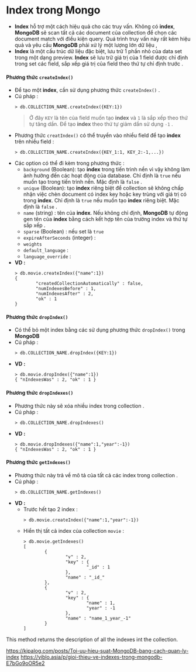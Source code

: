 # Index trong Mongo
- **Index** hỗ trợ một cách hiệu quả cho các truy vấn. Không có **index**, **MongoDB** sẽ scan tất cả các document của collection để chọn các document match với điều kiện query. Quá trình truy vấn này rất kém hiệu quả và yêu cầu **MongoDB** phải xử lý một lượng lớn dữ liệu ,
- **Index** là một cấu trúc dữ liệu đặc biệt, lưu trữ 1 phần nhỏ của data set trong một dạng preview. **Index** sẽ lưu trữ giá trị của 1 field được chỉ định trong set các field, sắp xếp giá trị của field theo thứ tự chỉ định trước .
#### **Phương thức `createIndex()`**
- Để tạo một **index**, cần sử dụng phương thức `createIndex()` .
- Cú pháp :
    ```
    > db.COLLECTION_NAME.createIndex({KEY:1})
    ```
    > Ở đây `KEY` là tên của field muốn tạo **index** và `1` là sắp xếp theo thứ tự tăng dần. Để tạo **index** theo thứ tự giảm dần sử dụng `-1` .
- Phương thức `creatIndex()` có thể truyền vào nhiều field để tạo **index** trên nhiều field :  
    ```
    > db.COLLECTION_NAME.createIndex({KEY_1:1, KEY_2:-1,...})
    ```
- Các option có thể đi kèm trong phương thức :
    - `background` (Boolean): tạo **index** trong tiến trình nền vì vậy không làm ảnh hưởng đến các hoạt động của database. Chỉ định là `true` nếu muốn tạo trong tiến trình nền. Mặc định là `false` .
    - `unique` (Boolean): tạo **index** riêng biệt để collection sẽ không chấp nhận việc chèn document có index key hoặc key trùng với giá trị có trong **index**. Chỉ định là `true` nếu muốn tạo **index** riêng biệt. Mặc định là `false` .
    - `name` (string) : tên của **index**. Nếu không chỉ định, **MongoDB** tự động gen tên của **index** bằng cách kết hợp tên của trường index và thứ tự sắp xếp .
    - `sparse` (Boolean) : nếu set là `true`
    - `expireAfterSeconds` (integer) :
    - `weights`
    - `default_language` :
    - `language_override` :
- **VD :**
    ```
    > db.movie.createIndex({"name":1})
    {
            "createdCollectionAutomatically" : false,
            "numIndexesBefore" : 1,
            "numIndexesAfter" : 2,
            "ok" : 1
    }
    ```
#### **Phương thức `dropIndex()`**
- Có thể bỏ một index bằng các sử dụng phương thức `dropIndex()` trong **MongoDB**
- Cú pháp :
    ```
    > db.COLLECTION_NAME.dropIndex({KEY:1})
    ```
- **VD :**
    ```
    > db.movie.dropIndex({"name":1})
    { "nIndexesWas" : 2, "ok" : 1 }
    ```
#### **Phương thức `dropIndexes()`**
- Phương thức này sẽ xóa nhiều index trong collection .
- Cú pháp :
    ```
    > db.COLLECTION_NAME.dropIndexes()
    ```
- **VD :**
    ```
    > db.movie.dropIndexes({"name":1,"year":-1})
    { "nIndexesWas" : 2, "ok" : 1 }
    ```
#### **Phương thức `getIndexes()`**
- Phương thức này trả về mô tả của tất cả các index trong collection .
- Cú pháp :
    ```
    > db.COLLECTION_NAME.getIndexes()
    ```
- **VD :** 
    - Trước hết tạo 2 index :
        ```
        > db.movie.createIndex({"name":1,"year":-1})
        ```
    - Hiển thị tất cả index của collection `movie` :
        ```
        > db.movie.getIndexes()
        [
                {
                        "v" : 2,
                        "key" : {
                                "_id" : 1
                        },
                        "name" : "_id_"
                },
                {
                        "v" : 2,
                        "key" : {
                                "name" : 1,
                                "year" : -1
                        },
                        "name" : "name_1_year_-1"
                }
        ]
        ```
    
This method returns the description of all the indexes int the collection.


https://kipalog.com/posts/Toi-uu-hieu-suat-MongoDB-bang-cach-quan-ly-index
https://viblo.asia/p/gioi-thieu-ve-indexes-trong-mongodb-E7bGo9oOR5e2